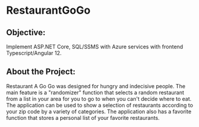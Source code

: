 # RestaurantGoGo

## Objective: 
Implement ASP.NET Core, SQL/SSMS with Azure services with frontend Typescript/Angular 12. 

## About the Project:
Restaurant A Go Go was designed for hungry and indecisive people.  The main feature is a "randomizer" function that selects a random restaurant from a list in your area for you to go to when you can't decide where to eat.  The application can be used to show a selection of restaurants according to your zip code by a variety of categories.  The application also has a favorite function that stores a personal list of your favorite restaurants.
